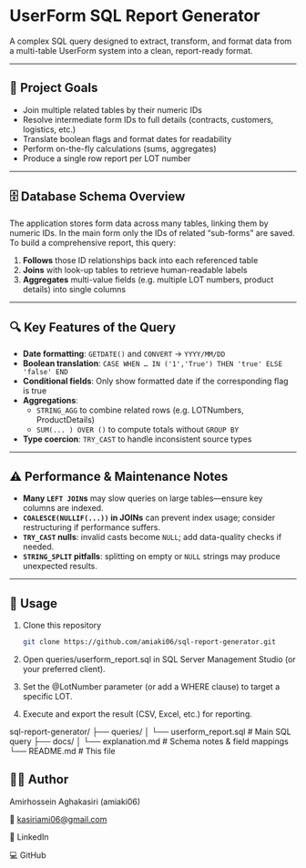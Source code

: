# UserForm SQL Report Generator

A complex SQL query designed to extract, transform, and format data from a multi-table UserForm system into a clean, report-ready format.

---

## 📌 Project Goals

- Join multiple related tables by their numeric IDs  
- Resolve intermediate form IDs to full details (contracts, customers, logistics, etc.)  
- Translate boolean flags and format dates for readability  
- Perform on-the-fly calculations (sums, aggregates)  
- Produce a single row report per LOT number  

---

## 🗄️ Database Schema Overview

The application stores form data across many tables, linking them by numeric IDs. In the main form only the IDs of related “sub-forms” are saved. To build a comprehensive report, this query:

1. **Follows** those ID relationships back into each referenced table  
2. **Joins** with look-up tables to retrieve human-readable labels  
3. **Aggregates** multi-value fields (e.g. multiple LOT numbers, product details) into single columns  

---

## 🔍 Key Features of the Query

- **Date formatting**: `GETDATE()` and `CONVERT` → `YYYY/MM/DD`  
- **Boolean translation**: `CASE WHEN … IN ('1','True') THEN 'true' ELSE 'false' END`  
- **Conditional fields**: Only show formatted date if the corresponding flag is true  
- **Aggregations**:  
  - `STRING_AGG` to combine related rows (e.g. LOTNumbers, ProductDetails)  
  - `SUM(... ) OVER ()` to compute totals without `GROUP BY`  
- **Type coercion**: `TRY_CAST` to handle inconsistent source types  

---

## ⚠️ Performance & Maintenance Notes

- **Many `LEFT JOIN`s** may slow queries on large tables—ensure key columns are indexed.  
- **`COALESCE(NULLIF(...))` in JOINs** can prevent index usage; consider restructuring if performance suffers.  
- **`TRY_CAST` nulls**: invalid casts become `NULL`; add data-quality checks if needed.  
- **`STRING_SPLIT` pitfalls**: splitting on empty or `NULL` strings may produce unexpected results.  

---

## 🚀 Usage

1. Clone this repository  
   ```bash
   git clone https://github.com/amiaki06/sql-report-generator.git
   
2. Open queries/userform_report.sql in SQL Server Management Studio (or your preferred client).

3. Set the @LotNumber parameter (or add a WHERE clause) to target a specific LOT.

4. Execute and export the result (CSV, Excel, etc.) for reporting.

sql-report-generator/
├── queries/
│   └── userform_report.sql       # Main SQL query
├── docs/
│   └── explanation.md            # Schema notes & field mappings
└── README.md                     # This file


## 🧑‍💻 Author
Amirhossein Aghakasiri (amiaki06)

📧 kasiriami06@gmail.com

🔗 LinkedIn

💻 GitHub

